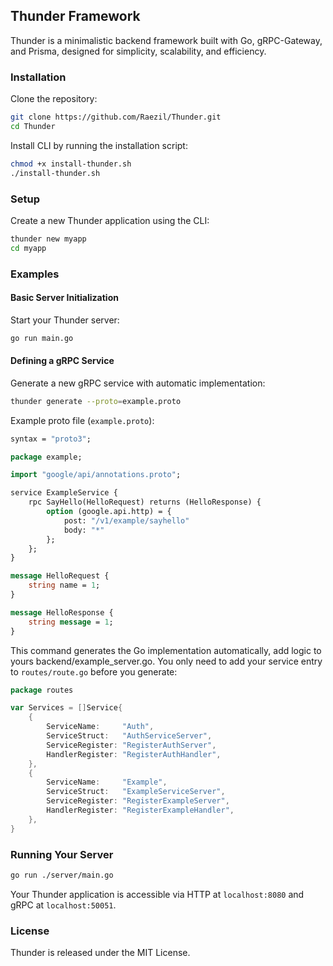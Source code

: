 ## Thunder Framework

Thunder is a minimalistic backend framework built with Go, gRPC-Gateway, and Prisma, designed for simplicity, scalability, and efficiency.

### Installation

Clone the repository:
```bash
git clone https://github.com/Raezil/Thunder.git
cd Thunder
```

Install CLI by running the installation script:
```bash
chmod +x install-thunder.sh
./install-thunder.sh
```

### Setup

Create a new Thunder application using the CLI:
```bash
thunder new myapp
cd myapp
```

### Examples

#### Basic Server Initialization

Start your Thunder server:

```bash
go run main.go
```

#### Defining a gRPC Service

Generate a new gRPC service with automatic implementation:

```bash
thunder generate --proto=example.proto
```

Example proto file (`example.proto`):
```proto
syntax = "proto3";

package example;

import "google/api/annotations.proto";

service ExampleService {
	rpc SayHello(HelloRequest) returns (HelloResponse) {
		option (google.api.http) = {
			post: "/v1/example/sayhello"
			body: "*"
		};
	};
}

message HelloRequest {
	string name = 1;
}

message HelloResponse {
	string message = 1;
}
```

This command generates the Go implementation automatically, add logic to yours backend/example_server.go. You only need to add your service entry to `routes/route.go` before you generate:

```go
package routes

var Services = []Service{
	{
		ServiceName:     "Auth",
		ServiceStruct:   "AuthServiceServer",
		ServiceRegister: "RegisterAuthServer",
		HandlerRegister: "RegisterAuthHandler",
	},
	{
		ServiceName:     "Example",
		ServiceStruct:   "ExampleServiceServer",
		ServiceRegister: "RegisterExampleServer",
		HandlerRegister: "RegisterExampleHandler",
	},
}
```

### Running Your Server

```bash
go run ./server/main.go
```

Your Thunder application is accessible via HTTP at `localhost:8080` and gRPC at `localhost:50051`.

### License

Thunder is released under the MIT License.
